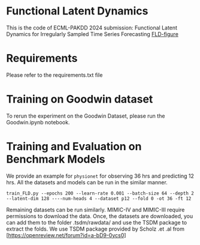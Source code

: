 # Functional Latent Dynamics

This is the code of ECML-PAKDD 2024 submission: Functional Latent Dynamics for Irregularly Sampled Time Series Forecasting
[FLD-figure](FLD-fig.png)

# Requirements
Please refer to the requirements.txt file

# Training on Goodwin dataset
To rerun the experiment on the Goodwin Dataset, please run the Goodwin.ipynb notebook.

# Training and Evaluation on Benchmark Models

We provide an example for ``physionet`` for observing 36 hrs and predicting 12 hrs. All the datasets and models can be run in the similar manner.

```
train_FLD.py --epochs 200 --learn-rate 0.001 --batch-size 64 --depth 2 --latent-dim 128 ----num-heads 4 --dataset p12 --fold 0 -ot 36 -ft 12
```

Remaining datasets can be run similarly. MIMIC-IV and MIMIC-III require permissions to download the data. Once, the datasets are downloaded, you can add them to the folder .tsdm/rawdata/ and use the TSDM package to extract the folds. 
We use TSDM package provided by Scholz .et .al from [https://openreview.net/forum?id=a-bD9-0ycs0]

